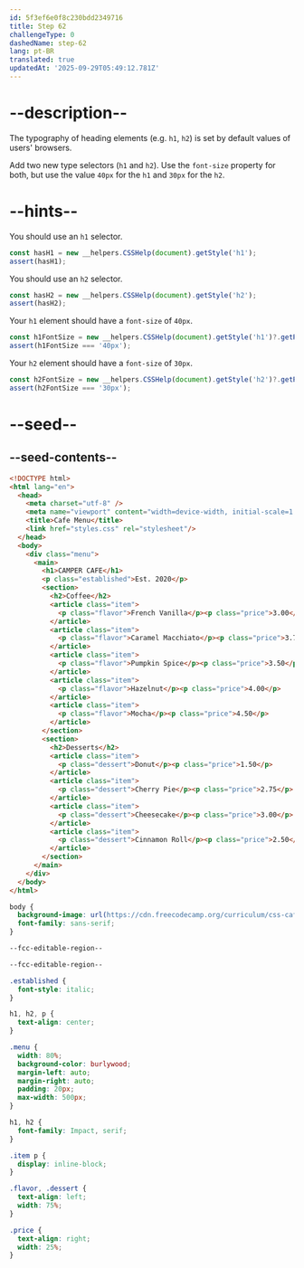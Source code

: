 ```yaml
---
id: 5f3ef6e0f8c230bdd2349716
title: Step 62
challengeType: 0
dashedName: step-62
lang: pt-BR
translated: true
updatedAt: '2025-09-29T05:49:12.781Z'
---
```


# --description--

The typography of heading elements (e.g. `h1`, `h2`) is set by default values of users' browsers.

Add two new type selectors (`h1` and `h2`). Use the `font-size` property for both, but use the value `40px` for the `h1` and `30px` for the `h2`.

# --hints--

You should use an `h1` selector.

```js
const hasH1 = new __helpers.CSSHelp(document).getStyle('h1');
assert(hasH1);
```

You should use an `h2` selector.

```js
const hasH2 = new __helpers.CSSHelp(document).getStyle('h2');
assert(hasH2);
```

Your `h1` element should have a `font-size` of `40px`.

```js
const h1FontSize = new __helpers.CSSHelp(document).getStyle('h1')?.getPropertyValue('font-size');
assert(h1FontSize === '40px');
```

Your `h2` element should have a `font-size` of `30px`.

```js
const h2FontSize = new __helpers.CSSHelp(document).getStyle('h2')?.getPropertyValue('font-size');
assert(h2FontSize === '30px');
```

# --seed--

## --seed-contents--

```html
<!DOCTYPE html>
<html lang="en">
  <head>
    <meta charset="utf-8" />
    <meta name="viewport" content="width=device-width, initial-scale=1.0" />
    <title>Cafe Menu</title>
    <link href="styles.css" rel="stylesheet"/>
  </head>
  <body>
    <div class="menu">
      <main>
        <h1>CAMPER CAFE</h1>
        <p class="established">Est. 2020</p>
        <section>
          <h2>Coffee</h2>
          <article class="item">
            <p class="flavor">French Vanilla</p><p class="price">3.00</p>
          </article>
          <article class="item">
            <p class="flavor">Caramel Macchiato</p><p class="price">3.75</p>
          </article>
          <article class="item">
            <p class="flavor">Pumpkin Spice</p><p class="price">3.50</p>
          </article>
          <article class="item">
            <p class="flavor">Hazelnut</p><p class="price">4.00</p>
          </article>
          <article class="item">
            <p class="flavor">Mocha</p><p class="price">4.50</p>
          </article>
        </section>
        <section>
          <h2>Desserts</h2>
          <article class="item">
            <p class="dessert">Donut</p><p class="price">1.50</p>
          </article>
          <article class="item">
            <p class="dessert">Cherry Pie</p><p class="price">2.75</p>
          </article>
          <article class="item">
            <p class="dessert">Cheesecake</p><p class="price">3.00</p>
          </article>
          <article class="item">
            <p class="dessert">Cinnamon Roll</p><p class="price">2.50</p>
          </article>
        </section>
      </main>
    </div>
  </body>
</html>
```

```css
body {
  background-image: url(https://cdn.freecodecamp.org/curriculum/css-cafe/beans.jpg);
  font-family: sans-serif;
}

--fcc-editable-region--

--fcc-editable-region--

.established {
  font-style: italic;
}

h1, h2, p {
  text-align: center;
}

.menu {
  width: 80%;
  background-color: burlywood;
  margin-left: auto;
  margin-right: auto;
  padding: 20px;
  max-width: 500px;
}

h1, h2 {
  font-family: Impact, serif;
}

.item p {
  display: inline-block;
}

.flavor, .dessert {
  text-align: left;
  width: 75%;
}

.price {
  text-align: right;
  width: 25%;
}
```
